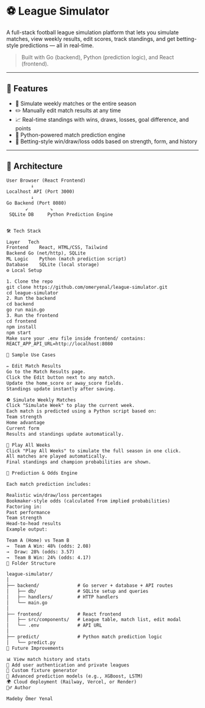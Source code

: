 # ⚽ League Simulator

A full-stack football league simulation platform that lets you simulate matches, view weekly results, edit scores, track standings, and get betting-style predictions — all in real-time.

> Built with Go (backend), Python (prediction logic), and React (frontend).

---

## 📌 Features

- 🎲 Simulate weekly matches or the entire season
- ✏️ Manually edit match results at any time
- 📈 Real-time standings with wins, draws, losses, goal difference, and points
- 🧠 Python-powered match prediction engine
- 🔢 Betting-style win/draw/loss odds based on strength, form, and history

---

## 🧠 Architecture

```txt
User Browser (React Frontend)
         ↓
Localhost API (Port 3000)
         ↓
Go Backend (Port 8080)
       ↙        ↘
 SQLite DB     Python Prediction Engine


🛠 Tech Stack

Layer	Tech
Frontend	React, HTML/CSS, Tailwind
Backend	Go (net/http), SQLite
ML Logic	Python (match prediction script)
Database	SQLite (local storage)
⚙️ Local Setup

1. Clone the repo
git clone https://github.com/omeryenal/league-simulator.git
cd league-simulator
2. Run the backend
cd backend
go run main.go
3. Run the frontend
cd frontend
npm install
npm start
Make sure your .env file inside frontend/ contains:
REACT_APP_API_URL=http://localhost:8080

🧪 Sample Use Cases

✏️ Edit Match Results
Go to the Match Results page.
Click the Edit button next to any match.
Update the home_score or away_score fields.
Standings update instantly after saving.

⚽ Simulate Weekly Matches
Click "Simulate Week" to play the current week.
Each match is predicted using a Python script based on:
Team strength
Home advantage
Current form
Results and standings update automatically.

🏁 Play All Weeks
Click "Play All Weeks" to simulate the full season in one click.
All matches are played automatically.
Final standings and champion probabilities are shown.

🧮 Prediction & Odds Engine

Each match prediction includes:

Realistic win/draw/loss percentages
Bookmaker-style odds (calculated from implied probabilities)
Factoring in:
Past performance
Team strength
Head-to-head results
Example output:

Team A (Home) vs Team B
→  Team A Win: 48% (odds: 2.08)
→  Draw: 28% (odds: 3.57)
→  Team B Win: 24% (odds: 4.17)
📁 Folder Structure

league-simulator/
│
├── backend/              # Go server + database + API routes
│   ├── db/               # SQLite setup and queries
│   ├── handlers/         # HTTP handlers
│   └── main.go
│
├── frontend/             # React frontend
│   ├── src/components/   # League table, match list, edit modal
│   └── .env              # API URL
│
├── predict/              # Python match prediction logic
│   └── predict.py
🚀 Future Improvements

📊 View match history and stats
🔐 Add user authentication and private leagues
📅 Custom fixture generator
🧠 Advanced prediction models (e.g., XGBoost, LSTM)
🌍 Cloud deployment (Railway, Vercel, or Render)
🙋‍♂️ Author

Madeby Ömer Yenal